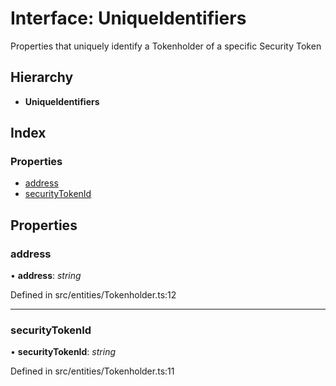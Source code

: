 # Interface: UniqueIdentifiers

Properties that uniquely identify a Tokenholder of a specific Security Token

## Hierarchy

* **UniqueIdentifiers**

## Index

### Properties

* [address](_entities_tokenholder_.uniqueidentifiers.md#address)
* [securityTokenId](_entities_tokenholder_.uniqueidentifiers.md#securitytokenid)

## Properties

###  address

• **address**: *string*

Defined in src/entities/Tokenholder.ts:12

___

###  securityTokenId

• **securityTokenId**: *string*

Defined in src/entities/Tokenholder.ts:11
